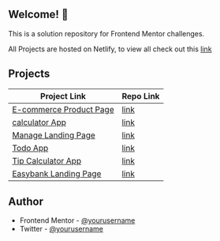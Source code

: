 ## Welcome! 👋

This is a solution repository for Frontend Mentor challenges.

All Projects are hosted on Netlify, to view all check out this [link]()


## Projects

| Project Link  | Repo Link |
| ------------- | ------------- |
|  [E-commerce Product Page](https://msxtafa-ecommerce-product-page.netlify.app) | [link](https://github.com/msxtafa/frontend-mentor-challenges/tree/main/ecommerce-product-page-main) |
|  [calculator App](https://msx-calculator.netlify.app) | [link](https://github.com/msxtafa/frontend-mentor-challenges/tree/main/calculator-app-main) |
|  [Manage Landing Page](https://msx-manage.netlify.app) | [link](https://github.com/msxtafa/frontend-mentor-challenges/tree/main/manage-landing-page-master) |
|  [Todo App](https://msx-todo.netlify.app) | [link](https://github.com/msxtafa/frontend-mentor-challenges/tree/main/todo-app-main) |
|  [Tip Calculator App](https://msx-tipcalculator.netlify.app) | [link](https://github.com/msxtafa/frontend-mentor-challenges/tree/main/tip-calculator-app-main) |
|  [Easybank Landing Page](https://msx-easybank.netlify.app) | [link](https://github.com/msxtafa/frontend-mentor-challenges/tree/main/easybank-landing-page-master) |






## Author

- Frontend Mentor - [@yourusername](https://www.frontendmentor.io/profile/msxtafa)
- Twitter - [@yourusername](https://www.twitter.com/msxtafa)



